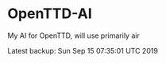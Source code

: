 # OpenTTD-AI
My AI for OpenTTD, will use primarily air

Latest backup: Sun Sep 15 07:35:01 UTC 2019
